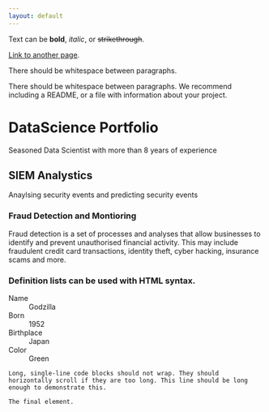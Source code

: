 ```yaml
---
layout: default
---
```


Text can be **bold**, _italic_, or ~~strikethrough~~.

[Link to another page](./another-page.html).

There should be whitespace between paragraphs.

There should be whitespace between paragraphs. We recommend including a README, or a file with information about your project.

# DataScience Portfolio

Seasoned Data Scientist with more than 8 years of experience 

##  SIEM Analystics

Anaylsing security events and predicting security events

### Fraud Detection and Montioring

Fraud detection is a set of processes and analyses that allow businesses to identify and prevent unauthorised financial activity. This may include fraudulent credit card transactions, identity theft, cyber hacking, insurance scams and more.


### Definition lists can be used with HTML syntax.

<dl>
<dt>Name</dt>
<dd>Godzilla</dd>
<dt>Born</dt>
<dd>1952</dd>
<dt>Birthplace</dt>
<dd>Japan</dd>
<dt>Color</dt>
<dd>Green</dd>
</dl>

```
Long, single-line code blocks should not wrap. They should horizontally scroll if they are too long. This line should be long enough to demonstrate this.
```

```
The final element.
```
